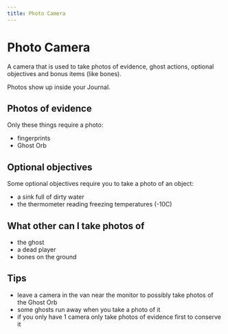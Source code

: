 ```yaml
---
title: Photo Camera
---
```


# Photo Camera

A camera that is used to take photos of evidence, ghost actions, optional objectives and bonus items (like bones).

Photos show up inside your Journal.

## Photos of evidence

Only these things require a photo:

- fingerprints
- Ghost Orb

## Optional objectives

Some optional objectives require you to take a photo of an object:

- a sink full of dirty water
- the thermometer reading freezing temperatures (-10C)

## What other can I take photos of

- the ghost
- a dead player
- bones on the ground

## Tips

- leave a camera in the van near the monitor to possibly take photos of the Ghost Orb
- some ghosts run away when you take a photo of it
- if you only have 1 camera only take photos of evidence first to conserve it
